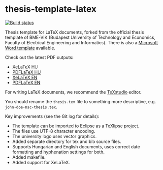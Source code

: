 thesis-template-latex
=====================

[![Build status](https://travis-ci.org/FTSRG/thesis-template-latex.svg?branch=master)](https://travis-ci.org/FTSRG/thesis-template-latex)

Thesis template for LaTeX documents, forked from the official thesis template of BME-VIK (Budapest University of Technology and Economics, Faculty of Electrical Engineering and Informatics). There is also a [Microsoft Word template](https://github.com/FTSRG/thesis-template-word) available.

Check out the latest PDF outputs:

* [XeLaTeX HU](http://docs.inf.mit.bme.hu/thesis-template-latex/thesis-xelatex-hu.pdf)
* [PDFLaTeX HU](http://docs.inf.mit.bme.hu/thesis-template-latex/thesis-pdflatex-hu.pdf)
* [XeLaTeX EN](http://docs.inf.mit.bme.hu/thesis-template-latex/thesis-xelatex-en.pdf)
* [PDFLaTeX EN](http://docs.inf.mit.bme.hu/thesis-template-latex/thesis-pdflatex-en.pdf)

For writing LaTeX documents, we recommend the [TeXstudio](http://www.texstudio.org/) editor.

You should rename the `thesis.tex` file to something more descriptive, e.g. `john-doe-msc-thesis.tex`.

Key improvements (see the Git log for details):
* The template can be imported to Eclipse as a TeXlipse project.
* The files use UTF-8 character encoding.
* The university logo uses vector graphics.
* Added separate directory for tex and bib source files.
* Supports Hungarian and English documents, uses correct date formatting and hyphenation settings for both.
* Added makefile.
* Added support for XeLaTeX.
